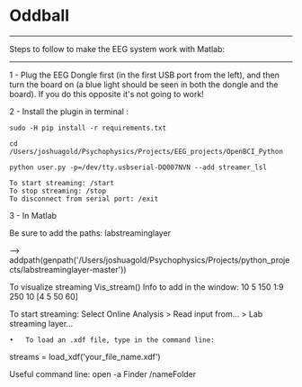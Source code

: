 # Oddball

__________________________________________________________
Steps to follow to make the EEG system work with Matlab:
__________________________________________________________

1 - Plug the EEG Dongle first (in the first USB port from the left), and then turn the board on (a blue light should be seen in 
both the dongle and the board). If you do this opposite it's not going to work!

2 - Install the plugin in terminal : 

    sudo -H pip install -r requirements.txt

    cd /Users/joshuagold/Psychophysics/Projects/EEG_projects/OpenBCI_Python

    python user.py -p=/dev/tty.usbserial-DQ007NVN --add streamer_lsl

    To start streaming: /start
    To stop streaming: /stop
    To disconnect from serial port: /exit


3 -  In Matlab

Be sure to add the paths: labstreaminglayer

--> addpath(genpath('/Users/joshuagold/Psychophysics/Projects/python_projects/labstreaminglayer-master'))

To visualize streaming
Vis_stream()
Info to add in the window:
10
5
150
1:9
250
10
[4 5 50 60]

To start streaming:
Select Online Analysis > Read input from… > Lab streaming layer…

	•	To load an .xdf file, type in the command line:
streams = load_xdf('your_file_name.xdf')


Useful command line:
open -a Finder /nameFolder

